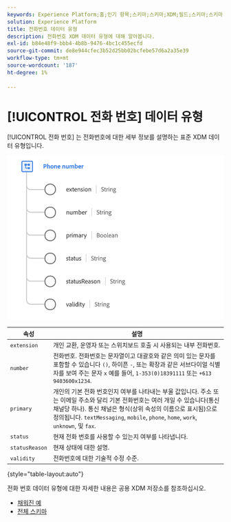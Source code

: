 ```yaml
---
keywords: Experience Platform;홈;인기 항목;스키마;스키마;XDM;필드;스키마;스키마;전화번호;xdm:phoneNumber;데이터 유형;데이터 유형;데이터 유형;
solution: Experience Platform
title: 전화번호 데이터 유형
description: 전화번호 XDM 데이터 유형에 대해 알아봅니다.
exl-id: b84e48f9-bbb4-4b8b-9476-4bc1c455ecfd
source-git-commit: de8e944cfec3b52d25bb02bcfebe57d6a2a35e39
workflow-type: tm+mt
source-wordcount: '187'
ht-degree: 1%

---
```


# [!UICONTROL 전화 번호] 데이터 유형

[!UICONTROL 전화 번호] 는 전화번호에 대한 세부 정보를 설명하는 표준 XDM 데이터 유형입니다.

<img src="../images/data-types/phone-number.png" width="600" /><br />

| 속성 | 설명 |
| --- | --- |
| `extension` | 개인 교환, 운영자 또는 스위치보드 호출 시 사용되는 내부 전화번호. |
| `number` | 전화번호. 전화번호는 문자열이고 대괄호와 같은 의미 있는 문자를 포함할 수 있습니다 `()`, 하이픈 `-`, 또는 확장과 같은 서브다이얼 식별자를 보여 주는 문자 `x` 예를 들어, `1-353(0)18391111` 또는 `+613 9403600x1234`. |
| `primary` | 개인의 기본 전화 번호인지 여부를 나타내는 부울 값입니다. 주소 또는 이메일 주소와 달리 기본 전화번호는 여러 개일 수 있습니다(통신 채널당 하나). 통신 채널은 형식(상위 속성의 이름으로 표시됨)으로 정의됩니다. `textMessaging`, `mobile`, `phone`, `home`, `work`, `unknown`, 및 `fax`. |
| `status` | 현재 전화 번호를 사용할 수 있는지 여부를 나타냅니다. |
| `statusReason` | 현재 상태에 대한 설명. |
| `validity` | 전화번호에 대한 기술적 수정 수준. |

{style="table-layout:auto"}

전화 번호 데이터 유형에 대한 자세한 내용은 공용 XDM 저장소를 참조하십시오.

* [채워진 예](https://github.com/adobe/xdm/blob/master/components/datatypes/demographic/phonenumber.example.1.json)
* [전체 스키마](https://github.com/adobe/xdm/blob/master/components/datatypes/demographic/phonenumber.schema.json)
